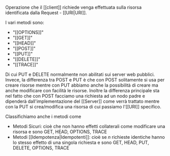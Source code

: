 Operazione che il [[client]] richiede venga effettuata sulla risorsa identificata dalla Request - [[URI|URI]].

I vari metodi sono:
- "[[OPTIONS]]"
- "[[GET]]"
- "[[HEAD]]"
- "[[POST]]"
- "[[PUT]]"
- "[[DELETE]]"
- "[[TRACE]]"

Di cui PUT e DELETE normalmente non abilitati sui server web pubblici.
Invece, la differenza tra POST e PUT è che con POST solitamente si usa per creare risorse mentre con PUT abbiamo anche la possibilità di creare ma anche modificare con facilità le risorse. Inoltre la differenza principale sta nel fatto che con POST facciamo una richiesta ad un nodo padre e dipenderà dall'implementazione del [[Server]] come verrà trattato mentre con la PUT si crea/modifica una risorsa di cui passiamo l'[[URI]] specifico.

Classifichiamo anche i metodi come
- Metodi Sicuri: cioè che non hanno effetti collaterali come modificare una risorsa e sono GET, HEAD, OPTIONS, TRACE
- Metodi [[Idempotenza|Idempotenti]]: cioè se $n$ richieste identiche hanno lo stesso effetto di una singola richiesta e sono GET, HEAD, PUT, DELETE, OPTIONS, TRACE